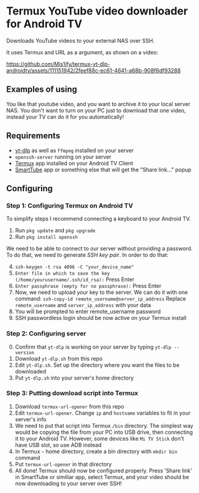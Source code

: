 # Termux YouTube video downloader for Android TV

Downloads YouTube videos to your external NAS over SSH.

It uses Termux and URL as a argument, as shown on a video:


https://github.com/Mis1ify/termux-yt-dlp-androidtv/assets/111151942/2feef88c-ec61-4641-a68b-908f6df93288


## Examples of using

You like that youtube video, and you want to archive it to your local server NAS. You don't want to turn on your PC just to download that one video, instead your TV can do it for you automatically!


## Requirements

* [yt-dlp](https://github.com/yt-dlp/yt-dlp) as well as `ffmpeg` installed on your server
* `openssh-server` running on your server
* [Termux](https://github.com/termux/termux-app) app installed on your Android TV Client
* [SmartTube](https://github.com/yuliskov/SmartTube) app or something else that will get the "Share link..." popup

## Configuring

### Step 1: Configuring Termux on Android TV
To simplify steps I recommend connecting a keyboard to your Android TV.

1. Run `pkg update` and `pkg upgrade`
2. Run `pkg install openssh`

We need to be able to connect to our server without providing a password. To do that, we need to generate *SSH key pair*. In order to do that:

4. `ssh-keygen -t rsa 4096 -C "your_device_name"`
5. `Enter file in which to save the key (/home/yourusername/.ssh/id_rsa):` Press Enter
6. `Enter passphrase (empty for no passphrase):` Press Enter
7. Now, we need to upload your key to the server. We can do it with one command: `ssh-copy-id remote_username@server_ip_address` Replace `remote_username` and `server_ip_address` with your data
8. You will be prompted to enter remote_username password
9. SSH passwordless login should be now active on your Termux install

### Step 2: Configuring server
0. Confirm that `yt-dlp` is working on your server by typing `yt-dlp --version`
1. Download `yt-dlp.sh` from this repo
2. Edit `yt-dlp.sh`. Set up the directory where you want the files to be downloaded
3. Put `yt-dlp.sh` into your server's home directory

### Step 3: Putting download script into Termux
1. Download `termux-url-opener` from this repo
2. Edit `termux-url-opener`. Change `ip` and `hostname` variables to fit in your server's info
3. We need to put that script into Termux `/bin` directory. The simplest way would be copying the file from your PC into USB drive, then connecting it to your Android TV. However, some devices like `Mi TV Stick` don't have USB slot, so use ADB instead
4. In Termux `~` home directory, create a bin directory with `mkdir bin` command
5. Put `termux-url-opener` in that directory
6. All done! Termux should now be configured properly. Press 'Share link' in SmartTube or similiar app, select Termux, and your video should be now downloading to your server over SSH!
